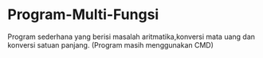 # Program-Multi-Fungsi
Program sederhana yang berisi masalah aritmatika,konversi mata uang dan konversi satuan panjang. (Program masih menggunakan CMD)
